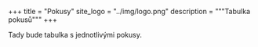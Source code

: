 +++
title = "Pokusy"
site_logo = "../img/logo.png"
description = """Tabulka pokusů"""
+++

Tady bude tabulka s jednotlivými pokusy.
